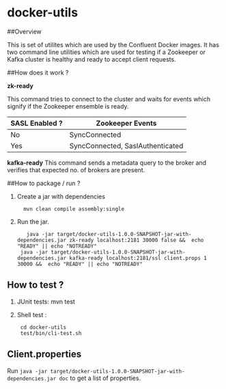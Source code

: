 # docker-utils

##Overview

This is set of utilites which are used by the Confluent Docker images. It has two command line utilities which are used for testing if a Zookeeper or Kafka cluster is healthy and ready to accept client requests.


##How does it work ?

**zk-ready**

This command tries to connect to the cluster and waits for events which signify if the Zookeeper ensemble is ready.

| SASL Enabled ?   | Zookeeper Events   |
|---|---|
| No  | SyncConnected  |
| Yes  |SyncConnected, SaslAuthenticated  |

**kafka-ready**
This command sends a metadata query to the broker and verifies that expected no. of brokers are present.


##How to package / run ?

1. Create a jar with dependencies

		 mvn clean compile assembly:single

2. Run the jar.

		  java -jar target/docker-utils-1.0.0-SNAPSHOT-jar-with-dependencies.jar zk-ready localhost:2181 30000 false &&  echo "READY" || echo "NOTREADY"
	    java -jar target/docker-utils-1.0.0-SNAPSHOT-jar-with-dependencies.jar kafka-ready localhost:2181/ssl client.props 1 30000 &&  echo "READY" || echo "NOTREADY"

## How to test ?

1. JUnit tests: mvn test
2. Shell test :

        cd docker-utils
        test/bin/cli-test.sh


## Client.properties

Run `java -jar target/docker-utils-1.0.0-SNAPSHOT-jar-with-dependencies.jar doc` to get a list of properties.
